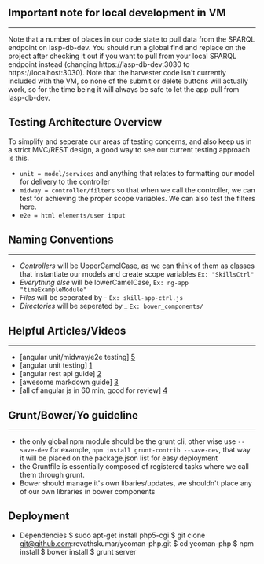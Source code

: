 ## Important note for local development in VM ##
---
Note that a number of places in our code state to pull data from the SPARQL endpoint on lasp-db-dev.  You should run a global find and replace on the project after checking it out
if you want to pull from your local SPARQL endpoint instead (changing https://lasp-db-dev:3030 to https://localhost:3030).  Note that the harvester code isn't currently included
with the VM, so none of the submit or delete buttons will actually work, so for the time being it will always be safe to let the app pull from lasp-db-dev.

## Testing Architecture Overview ##
To simplify and seperate our areas of testing concerns, and also keep us in a strict MVC/REST design, a good way to see our current testing approach is this. 
- `unit = model/services` and anything that relates to formatting our model for delivery to the controller
- `midway = controller/filters` so that when we call the controller, we can test for achieving the proper scope variables. We can also test the filters here.
- `e2e = html elements/user input`

## Naming Conventions ##
 ---
- *Controllers* will be UpperCamelCase, as we can think of them as classes
that instantiate our models and create scope variables `Ex: "SkillsCtrl"`
- *Everything else* will be lowerCamelCase, `Ex: ng-app "timeExampleModule"`
- *Files* will be seperated by - `Ex: skill-app-ctrl.js`
- *Directories* will be seperated by _ `Ex: bower_components/`

## Helpful Articles/Videos ##
---
- [angular unit/midway/e2e testing] [5]
- [angular unit testing] [1]
- [angular rest api guide] [2]
- [awesome markdown guide] [3]
- [all of angular js in 60 min, good for review] [4]

## Grunt/Bower/Yo guideline ##
---
- the only global npm module should be the grunt cli, other wise use
`--save-dev` for example, `npm install grunt-contrib --save-dev`, that way it will be placed on the package.json list for easy deployment
- the Gruntfile is essentially composed of registered tasks where we call them through grunt.
- Bower should manage it's own libaries/updates, we shouldn't place any of our own libraries in bower components


[1]: http://andyshora.com/unit-testing-best-practices-angularjs.html
[2]: http://weblogs.asp.net/dwahlin/archive/2013/08/16/using-an-angularjs-factory-to-interact-with-a-restful-service.aspx
[3]: http://dillinger.io/
[4]: http://www.youtube.com/watch?v=i9MHigUZKEM
[5]: http://www.yearofmoo.com/2013/01/full-spectrum-testing-with-angularjs-and-karma.html

## Deployment

- Dependencies
    $ sudo apt-get install php5-cgi
    $ git clone git@github.com:revathskumar/yeoman-php.git
    $ cd yeoman-php
    $ npm install
    $ bower install
    $ grunt server



